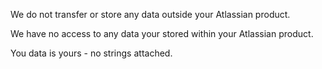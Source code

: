 We do not transfer or store any data outside your Atlassian product.

We have no access to any data your stored within your Atlassian product.

You data is yours - no strings attached.
